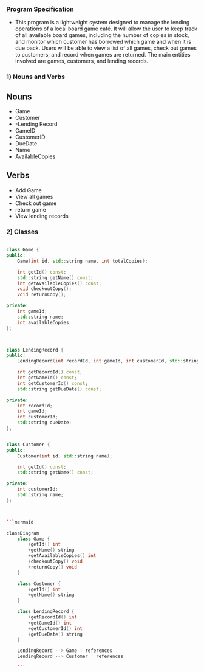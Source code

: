 ﻿### Program Specification

- This program is a lightweight system designed to manage the lending operations of a local board game café. It will allow the user to keep track of all available board games, including the number of copies in stock, and monitor which customer has borrowed which game and when it is due back. Users will be able to view a list of all games, check out games to customers, and record when games are returned. The main entities involved are games, customers, and lending records.

### 1) Nouns and Verbs

## Nouns

- Game
- Customer
- -Lending Record
- GameID
- CustomerID
- DueDate
- Name
- AvailableCopies

## Verbs

- Add Game
- View all games
- Check out game
- return game
- View lending records

### 2) Classes


```cpp

class Game {
public:
    Game(int id, std::string name, int totalCopies);

    int getId() const;
    std::string getName() const;
    int getAvailableCopies() const;
    void checkoutCopy();
    void returnCopy();

private:
    int gameId;
    std::string name;
    int availableCopies;
};



class LendingRecord {
public:
    LendingRecord(int recordId, int gameId, int customerId, std::string dueDate);

    int getRecordId() const;
    int getGameId() const;
    int getCustomerId() const;
    std::string getDueDate() const;

private:
    int recordId;
    int gameId;
    int customerId;
    std::string dueDate;
};


class Customer {
public:
    Customer(int id, std::string name);

    int getId() const;
    std::string getName() const;

private:
    int customerId;
    std::string name;
};



```mermaid

classDiagram
    class Game {
        +getId() int
        +getName() string
        +getAvailableCopies() int
        +checkoutCopy() void
        +returnCopy() void
    }

    class Customer {
        +getId() int
        +getName() string
    }

    class LendingRecord {
        +getRecordId() int
        +getGameId() int
        +getCustomerId() int
        +getDueDate() string
    }

    LendingRecord --> Game : references
    LendingRecord --> Customer : references

    ```
